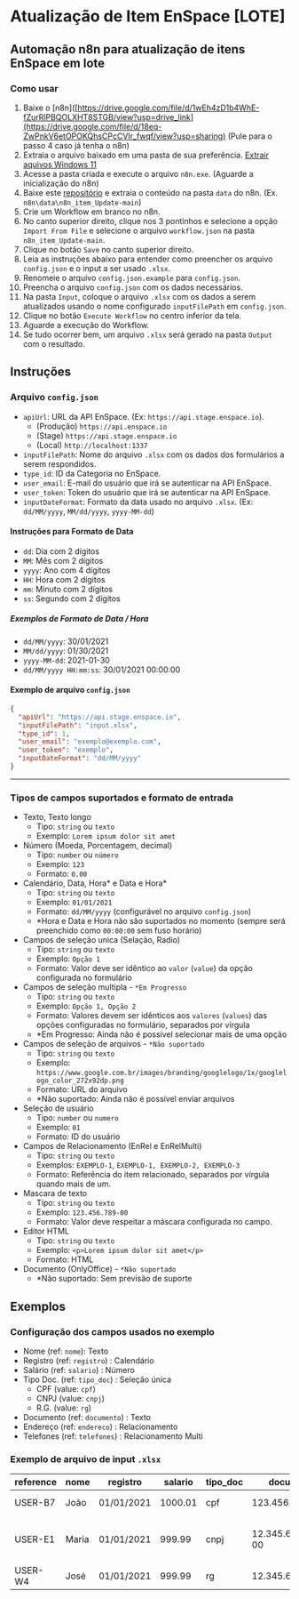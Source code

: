# Atualização de Item EnSpace [LOTE]

## Automação n8n para atualização de itens EnSpace em lote

### Como usar
1. Baixe o [n8n]([https://drive.google.com/file/d/1wEh4zD1b4WhE-fZurRlPBQOLXHT8STGB/view?usp=drive_link](https://drive.google.com/file/d/18eq-ZwPnkV6etOPOKQhsCPcCVIr_fwqf/view?usp=sharing) (Pule para o passo 4 caso já tenha o n8n)
2. Extraia o arquivo baixado em uma pasta de sua preferência. [Extrair aquivos Windows 11](https://conectandonet.com.br/blog/como-extrair-arquivos-rar-no-windows-11/)
3. Acesse a pasta criada e execute o arquivo `n8n.exe`. (Aguarde a inicialização do n8n)
4. Baixe este [repositório](https://github.com/Enlighten-Brasil/n8n_item_Update/archive/refs/heads/main.zip) e extraia o conteúdo na pasta `data` do n8n. (Ex. `n8n\data\n8n_item_Update-main`)
5. Crie um Workflow em branco no n8n.
6. No canto superior direito, clique nos 3 pontinhos e selecione a opção `Import From File` e selecione o arquivo `workflow.json` na pasta `n8n_item_Update-main`.
7. Clique no botão `Save` no canto superior direito.
8. Leia as instruções abaixo para entender como preencher os arquivo `config.json` e o input a ser usado `.xlsx`.
9. Renomeie o arquivo `config.json.example` para `config.json`.
10. Preencha o arquivo `config.json` com os dados necessários.
11. Na pasta `Input`, coloque o arquivo `.xlsx` com os dados a serem atualizados usando o nome configurado `inputFilePath` em `config.json`.
12. Clique no botão `Execute Workflow` no centro inferior da tela.
13. Aguarde a execução do Workflow.
14. Se tudo ocorrer bem, um arquivo `.xlsx` será gerado na pasta `Output` com o resultado.

## Instruções

### Arquivo `config.json`
- `apiUrl`: URL da API EnSpace. (Ex: `https://api.stage.enspace.io`).
  - (Produção) `https://api.enspace.io`
  - (Stage) `https://api.stage.enspace.io`
  - (Local) `http://localhost:1337`
- `inputFilePath`: Nome do arquivo `.xlsx` com os dados dos formulários a serem respondidos.
- `type_id`: ID da Categoria no EnSpace.
- `user_email`: E-mail do usuário que irá se autenticar na API EnSpace.
- `user_token`: Token do usuário que irá se autenticar na API EnSpace.
- `inputDateFormat`: Formato da data usado no arquivo `.xlsx`. (Ex: `dd/MM/yyyy`, `MM/dd/yyyy`, `yyyy-MM-dd`)

#### Instruções para Formato de Data
- `dd`: Dia com 2 dígitos
- `MM`: Mês com 2 dígitos
- `yyyy`: Ano com 4 dígitos
- `HH`: Hora com 2 dígitos
- `mm`: Minuto com 2 dígitos
- `ss`: Segundo com 2 dígitos

##### Exemplos de Formato de Data / Hora
- `dd/MM/yyyy`: 30/01/2021
- `MM/dd/yyyy`: 01/30/2021
- `yyyy-MM-dd`: 2021-01-30
- `dd/MM/yyyy HH:mm:ss`: 30/01/2021 00:00:00

#### Exemplo de arquivo `config.json`
```json
{
  "apiUrl": "https://api.stage.enspace.io",
  "inputFilePath": "input.xlsx",
  "type_id": 1,
  "user_email": "exemplo@exemplo.com",
  "user_token": "exemplo",
  "inputDateFormat": "dd/MM/yyyy"
}
```
---

### Tipos de campos suportados e formato de entrada
- Texto, Texto longo
  - Tipo: `string` ou `texto`
  - Exemplo: `Lorem ipsum dolor sit amet`
- Número (Moeda, Porcentagem, decimal)
  - Tipo: `number` ou `número`
  - Exemplo: `123`
  - Formato: `0.00`
- Calendário, Data, Hora* e Data e Hora*
  - Tipo: `string` ou `texto`
  - Exemplo: `01/01/2021`
  - Formato: `dd/MM/yyyy` (configurável no arquivo `config.json`)
  - *Hora e Data e Hora não são suportados no momento (sempre será preenchido como `00:00:00` sem fuso horário)
- Campos de seleção unica (Selação, Radio)
  - Tipo: `string` ou `texto`
  - Exemplo: `Opção 1`
  - Formato: Valor deve ser idêntico ao `valor` (`value`) da opção configurada no formulário
- Campos de seleção multipla - `*Em Progresso` 
  - Tipo: `string` ou `texto`
  - Exemplo: `Opção 1, Opção 2`
  - Formato: Valores devem ser idênticos aos `valores` (`values`) das opções configuradas no formulário, separados por vírgula
  - *Em Progresso: Ainda não é possível selecionar mais de uma opção
- Campos de seleção de arquivos - `*Não suportado`
  - Tipo: `string` ou `texto`
  - Exemplo: `https://www.google.com.br/images/branding/googlelogo/1x/googlelogo_color_272x92dp.png`
  - Formato: URL do arquivo
  - *Não suportado: Ainda não é possível enviar arquivos
- Seleção de usuário
  - Tipo: `number` ou `numero`
  - Exemplo: `01`
  - Formato: ID do usuário
- Campos de Relacionamento (EnRel e EnRelMulti)
  - Tipo: `string` ou `texto`
  - Exemplos: `EXEMPLO-1`, `EXEMPLO-1, EXEMPLO-2, EXEMPLO-3`
  - Formato: Referência do item relacionado, separados por vírgula quando mais de um.
- Mascara de texto
  - Tipo: `string` ou `texto`
  - Exemplo: `123.456.789-00`
  - Formato: Valor deve respeitar a máscara configurada no campo.
- Editor HTML
  - Tipo: `string` ou `texto`
  - Exemplo: `<p>Lorem ipsum dolor sit amet</p>`
  - Formato: HTML
- Documento (OnlyOffice) - `*Não suportado`
  - *Não suportado: Sem previsão de suporte

## Exemplos 

### Configuração dos campos usados no exemplo
- Nome (ref: `nome`): Texto
- Registro (ref: `registro`)  : Calendário
- Salário (ref: `salario`)  : Número
- Tipo Doc. (ref: `tipo_doc`)  : Seleção única
  - CPF (value: `cpf`)
  - CNPJ (value: `cnpj`)
  - R.G. (value: `rg`)
- Documento (ref: `documento`)  : Texto
- Endereço (ref: `endereco`)  : Relacionamento
- Telefones (ref: `telefones`)  : Relacionamento Multi

### Exemplo de arquivo de input `.xlsx`
| reference | nome | registro | salario | tipo_doc | documento | endereco | telefones |
| --- | --- | --- | --- | --- | --- | --- | --- |
| USER-B7 | João | 01/01/2021 | 1000.01 | cpf | 123.456.789-00 | ITEM-END-1 | ITEM-TEL-3 |
| USER-E1 | Maria | 01/01/2021 | 999.99 | cnpj | 12.345.678/0001-00 | ITEM-END-2 | ITEM-TEL-2, ITEM-TEL-3 |
| USER-W4 | José | 01/01/2021 | 999.99 | rg | 12.345.678-9 | ITEM-END-3 | ITEM-TEL-1 |
